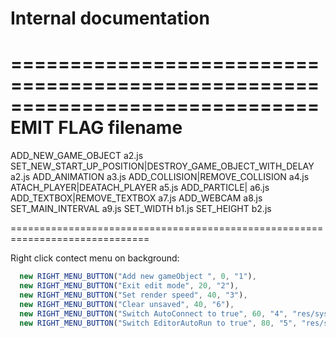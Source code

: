 
# Internal documentation

==============================================================================
  EMIT FLAG                                           filename
==============================================================================

  ADD_NEW_GAME_OBJECT                                            a2.js
  SET_NEW_START_UP_POSITION|DESTROY_GAME_OBJECT_WITH_DELAY       a2.js
  ADD_ANIMATION                                                  a3.js
  ADD_COLLISION|REMOVE_COLLISION                                 a4.js
  ATACH_PLAYER|DEATACH_PLAYER                                    a5.js
  ADD_PARTICLE|                                                  a6.js
  ADD_TEXTBOX|REMOVE_TEXTBOX                                     a7.js
  ADD_WEBCAM                                                     a8.js
  SET_MAIN_INTERVAL                                              a9.js
  SET_WIDTH                                                      b1.js
  SET_HEIGHT                                                     b2.js

==============================================================================



Right click contect menu on background:
```js
  new RIGHT_MENU_BUTTON("Add new gameObject ", 0, "1"),
  new RIGHT_MENU_BUTTON("Exit edit mode", 20, "2"),
  new RIGHT_MENU_BUTTON("Set render speed", 40, "3"),
  new RIGHT_MENU_BUTTON("Clear unsaved", 40, "6"),                              [UPGRADE 3.0.0]
  new RIGHT_MENU_BUTTON("Switch AutoConnect to true", 60, "4", "res/system/images/html5/HTML5-Offline-Storage.png"),
  new RIGHT_MENU_BUTTON("Switch EditorAutoRun to true", 80, "5", "res/system/images/html5/HTML5-Offline-Storage.png")],
```
